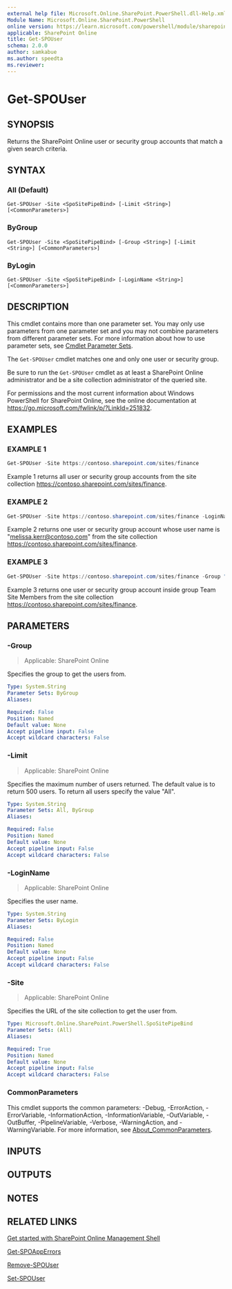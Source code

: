 ```yaml
---
external help file: Microsoft.Online.SharePoint.PowerShell.dll-Help.xml
Module Name: Microsoft.Online.SharePoint.PowerShell
online version: https://learn.microsoft.com/powershell/module/sharepoint-online/get-spouser
applicable: SharePoint Online
title: Get-SPOUser
schema: 2.0.0
author: samkabue
ms.author: speedta
ms.reviewer:
---
```


# Get-SPOUser

## SYNOPSIS

Returns the SharePoint Online user or security group accounts that match a given search criteria.

## SYNTAX

### All (Default)
```
Get-SPOUser -Site <SpoSitePipeBind> [-Limit <String>] [<CommonParameters>]
```

### ByGroup
```
Get-SPOUser -Site <SpoSitePipeBind> [-Group <String>] [-Limit <String>] [<CommonParameters>]
```

### ByLogin
```
Get-SPOUser -Site <SpoSitePipeBind> [-LoginName <String>] [<CommonParameters>]
```

## DESCRIPTION

This cmdlet contains more than one parameter set.
You may only use parameters from one parameter set and you may not combine parameters from different parameter sets.
For more information about how to use parameter sets, see [Cmdlet Parameter Sets](/powershell/scripting/developer/cmdlet/cmdlet-parameter-sets).

The `Get-SPOUser` cmdlet matches one and only one user or security group.

Be sure to run the `Get-SPOUser` cmdlet as at least a SharePoint Online administrator and be a site collection administrator of the queried site.

For permissions and the most current information about Windows PowerShell for SharePoint Online, see the online documentation at <https://go.microsoft.com/fwlink/p/?LinkId=251832>.

## EXAMPLES

### EXAMPLE 1

```powershell
Get-SPOUser -Site https://contoso.sharepoint.com/sites/finance
```

Example 1 returns all user or security group accounts from the site collection <https://contoso.sharepoint.com/sites/finance>.

### EXAMPLE 2

```powershell
Get-SPOUser -Site https://contoso.sharepoint.com/sites/finance -LoginName melissa.kerr@contoso.com
```

Example 2 returns one user or security group account whose user name is "melissa.kerr@contoso.com" from the site collection <https://contoso.sharepoint.com/sites/finance>.

### EXAMPLE 3

```powershell
Get-SPOUser -Site https://contoso.sharepoint.com/sites/finance -Group "Team Site Members"
```

Example 3 returns one user or security group account inside group Team Site Members from the site collection <https://contoso.sharepoint.com/sites/finance>.

## PARAMETERS

### -Group

> Applicable: SharePoint Online

Specifies the group to get the users from.

```yaml
Type: System.String
Parameter Sets: ByGroup
Aliases:

Required: False
Position: Named
Default value: None
Accept pipeline input: False
Accept wildcard characters: False
```

### -Limit

> Applicable: SharePoint Online

Specifies the maximum number of users returned. The default value is to return 500 users. To return all users specify the value "All".

```yaml
Type: System.String
Parameter Sets: All, ByGroup
Aliases:

Required: False
Position: Named
Default value: None
Accept pipeline input: False
Accept wildcard characters: False
```

### -LoginName

> Applicable: SharePoint Online

Specifies the user name.

```yaml
Type: System.String
Parameter Sets: ByLogin
Aliases:

Required: False
Position: Named
Default value: None
Accept pipeline input: False
Accept wildcard characters: False
```

### -Site

> Applicable: SharePoint Online

Specifies the URL of the site collection to get the user from.

```yaml
Type: Microsoft.Online.SharePoint.PowerShell.SpoSitePipeBind
Parameter Sets: (All)
Aliases:

Required: True
Position: Named
Default value: None
Accept pipeline input: False
Accept wildcard characters: False
```

### CommonParameters

This cmdlet supports the common parameters: -Debug, -ErrorAction, -ErrorVariable, -InformationAction, -InformationVariable, -OutVariable, -OutBuffer, -PipelineVariable, -Verbose, -WarningAction, and -WarningVariable. For more information, see [About_CommonParameters](https://go.microsoft.com/fwlink/?LinkID=113216).

## INPUTS

## OUTPUTS

## NOTES

## RELATED LINKS

[Get started with SharePoint Online Management Shell](/powershell/sharepoint/sharepoint-online/connect-sharepoint-online)

[Get-SPOAppErrors](Get-SPOAppErrors.md)

[Remove-SPOUser](Remove-SPOUser.md)

[Set-SPOUser](Set-SPOUser.md)
